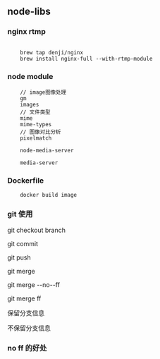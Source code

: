 ## node-libs

### nginx rtmp

```

    brew tap denji/nginx
    brew install nginx-full --with-rtmp-module

```

### node module

```
    // image图像处理
    gm
    images
    // 文件类型
    mime
    mime-types
    // 图像对比分析
    pixelmatch

    node-media-server

    media-server

```

### Dockerfile
```
    docker build image

```

### git 使用

git checkout branch

git commit

git push

git merge

git merge --no--ff

git merge ff

保留分支信息

不保留分支信息

### no ff 的好处